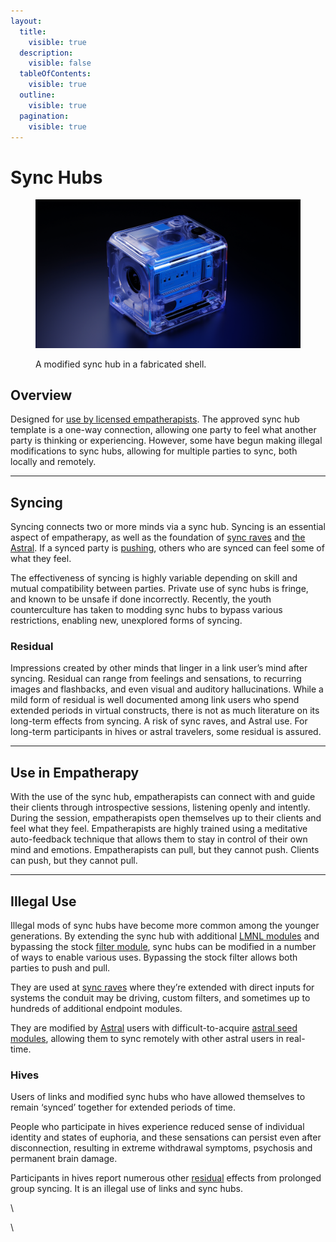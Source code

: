 ```yaml
---
layout:
  title:
    visible: true
  description:
    visible: false
  tableOfContents:
    visible: true
  outline:
    visible: true
  pagination:
    visible: true
---
```


# Sync Hubs

<figure><img src="../../.gitbook/assets/nomoney420_block_shaped_future_holographic_digital_media_casset_2b86bfe6-7d7a-4003-a8c4-613c9d080d8a.png" alt=""><figcaption><p>A modified sync hub in a fabricated shell.</p></figcaption></figure>

## Overview

Designed for [use by licensed empatherapists](sync-hubs.md#use-in-empatherapy). The approved sync hub template is a one-way connection, allowing one party to feel what another party is thinking or experiencing. However, some have begun making illegal modifications to sync hubs, allowing for multiple parties to sync, both locally and remotely.

***

## **Syncing**

Syncing connects two or more minds via a sync hub. Syncing is an essential aspect of empatherapy, as well as the foundation of [sync raves](../gata/underground-scene/sync-raves.md) and [the Astral](the-astral.md). If a synced party is [pushing](links.md#pushing), others who are synced can feel some of what they feel.

The effectiveness of syncing is highly variable depending on skill and mutual compatibility between parties. Private use of sync hubs is fringe, and known to be unsafe if done incorrectly. Recently, the youth counterculture has taken to modding sync hubs to bypass various restrictions, enabling new, unexplored forms of syncing.

### **Residual**

Impressions created by other minds that linger in a link user’s mind after syncing. Residual can range from feelings and sensations, to recurring images and flashbacks, and even visual and auditory hallucinations. While a mild form of residual is well documented among link users who spend extended periods in virtual constructs, there is not as much literature on its long-term effects from syncing. A risk of sync raves, and Astral use. For long-term participants in hives or astral travelers, some residual is assured.

***

## **Use in Empatherapy**

With the use of the sync hub, empatherapists can connect with and guide their clients through introspective sessions, listening openly and intently. During the session, empatherapists open themselves up to their clients and feel what they feel. Empatherapists are highly trained using a meditative auto-feedback technique that allows them to stay in control of their own mind and emotions. Empatherapists can pull, but they cannot push. Clients can push, but they cannot pull.

***

## **Illegal Use**

Illegal mods of sync hubs have become more common among the younger generations. By extending the sync hub with additional [LMNL modules](hard-code.md#lmnl) and bypassing the stock [filter module](asimovian-architecture.md#filter-modules), sync hubs can be modified in a number of ways to enable various uses. Bypassing the stock filter allows both parties to push and pull.

They are used at [sync raves](../gata/underground-scene/sync-raves.md) where they’re extended with direct inputs for systems the conduit may be driving, custom filters, and sometimes up to hundreds of additional endpoint modules.

They are modified by [Astral](the-astral.md) users with difficult-to-acquire [astral seed modules](the-astral.md#astral-seeds), allowing them to sync remotely with other astral users in real-time.

### **Hives**

Users of links and modified sync hubs who have allowed themselves to remain ‘synced’ together for extended periods of time.

People who participate in hives experience reduced sense of individual identity and states of euphoria, and these sensations can persist even after disconnection, resulting in extreme withdrawal symptoms, psychosis and permanent brain damage.

Participants in hives report numerous other [residual](sync-hubs.md#residual) effects from prolonged group syncing. It is an illegal use of links and sync hubs.

\


\
